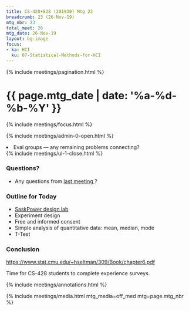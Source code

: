 ```yaml
---
title: CS-428+828 (201930) Mtg 23
breadcrumb: 23 (26-Nov-19)
mtg_nbr: 23
total_meet: 26
mtg_date: 26-Nov-19
layout: bg-image
focus:
- ka: HCI
  ku: 07-Statistical-Methods-for-HCI
---
```


{% include meetings/pagination.html %}
<div class="card">
  <h1 class="text-center card-header lightcthru">
    {{ page.mtg_date | date: '%a-%d-%b-%Y' }}
  </h1>
  <div class="card-body">
  {% include meetings/focus.html %}

  {% include meetings/admin-0-open.html %}
  <li>
    Eval groups
    &mdash; any remaining problems connecting?
  </li>
  {% include meetings/ul-1-close.html %}

  <h3>Questions?</h3>
  <ul>
    <li>
      Any questions from
      <a target="_blank" {%comment%}_{%endcomment%}
      href="22-21-Nov-19.html">
        last meeting
      </a>?
    </li>
  </ul>

  <h3>Outline for Today</h3>
  <ul>
    <li>
      <a target="_blank" {%comment%}_{%endcomment%}
      href="https://saskpower.optimalworkshop.com/chalkmark/fc76066u/">
        SaskPower design lab
      </a>
    </li>
    <li>
      Experiment design
    </li>
    <li>
      Free and informed consent
    </li>
    <li>
      Simple analysis of quantitative data: mean, median, mode
    </li>
    <li>
      T-Test <https://en.wikipedia.org/wiki/Student%27s_t-test#Independent_(unpaired)_samples>
      </li>
  </ul>

  <h3>Conclusion</h3>

  <https://www.stat.cmu.edu/~hseltman/309/Book/chapter6.pdf>

  Time for CS-428 students to complete experience surveys.

{% include meetings/annotations.html %}

{% include meetings/media.html mtg_media=off_med mtg=page.mtg_nbr %}
